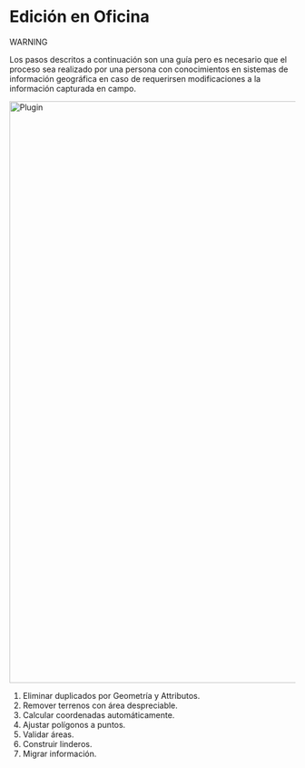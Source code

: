# Edición en Oficina

<div class="warning">
<p class="admonition-title">WARNING</p>
<p>Los pasos descritos a continuación son una guía pero es necesario que el proceso sea realizado por una persona con conocimientos en sistemas de información geográfica en caso de requerirsen modificaciones a la información capturada en campo.</p>
</div>

<a class="" data-lightbox="Plugin" href="_static/Plugin.gif" title="Plugin" data-title="Plugin"><img src="_static/Plugin.gif" class="align-center" width="1024px" alt="Plugin">
</a>

1. Eliminar duplicados por Geometría y Attributos. 
2. Remover terrenos con área despreciable.
3. Calcular coordenadas automáticamente.
4. Ajustar polígonos a puntos.
5. Validar áreas.
6. Construir linderos.
7. Migrar información.